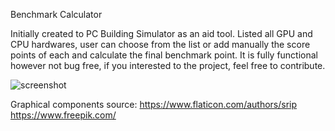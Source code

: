 
Benchmark Calculator

Initially created to PC Building Simulator as an aid tool. Listed all GPU and CPU hardwares, user can choose from the list or add 
manually the score points of each and calculate the final benchmark point.
It is fully functional however not bug free, if you interested to the project, feel free to contribute.

![screenshot](./benchmarktool/bm_tool.JPG)

Graphical components source:
  https://www.flaticon.com/authors/srip
  https://www.freepik.com/
